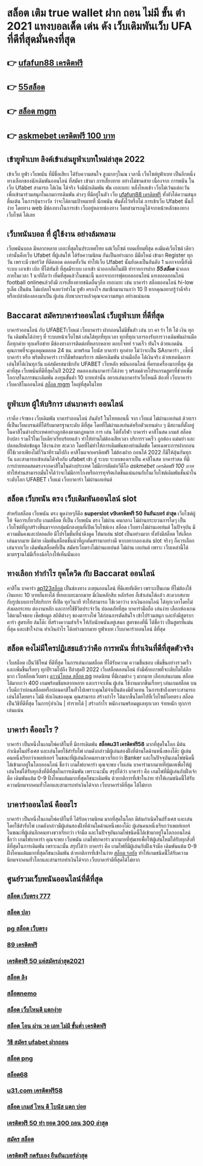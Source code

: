 # สล็อต เติม true wallet ฝาก ถอน ไม่มี ขั้น ต่ํา 2021 แทงบอลเด็ด เด่น ดัง เว็บเดิมพันเว็บ UFA ที่ดีที่สุดมั่นคงที่สุด

## 👉 [ufafun88 เครดิตฟรี](https://www.ufaeat.com/register/)
## 👉 [55สล็อต](https://www.ufaeat.com/ทางเข้ายูฟ่าเบท-ufabet/)
## 👉 [สล็อต mgm](https://www.ufaeat.com/)
## 👉 [askmebet เครดิตฟรี 100 บาท](https://www.ufaeat.com/credit-free-50/)

## เข้ายูฟ่าเบท ลิงค์เข้าเล่นยูฟ่าเบทใหม่ล่าสุด 2022 

เข้าเว็บ ยูฟ่า  เว็บพนัน  ที่มีชื่อเสียง  ได้รับความสนใจ สูงมากๆในณ เวลานี้ เว็บไซต์ยูฟ่าเบท  เป็นอีกหนึ่งทางเลือกของนักเดิมพันออนไลน์  ที่สมัคร เข้ามา การเสี่ยงทาย อย่างไม่ขาดสาย เนื่องจาก การพนัน ในเว็บ Ufabet สามารถ ได้เงิน ได้จริง จึงมีนักเดิมพัน พัน เยอะแยะ หลั่งไหลเข้า เว็บไม่เว้นแต่ละวัน เพื่อเข้ามาร่วมสนุกในเกมการเดิมพัน ต่างๆ ที่มีอยู่ในตัว เว็บ [ufafun88 เครดิตฟรี](https://www.ufaeat.com/ทางเข้ายูฟ่าเบท-ufabet/) ทั้งยังได้ความสนุก ตื่นเต้น ในการลุ้นรางวัล ว่าจะได้ตามเป้าหมายที่ นักพนัน พันตั้งไว้หรือไม่ การเข้าเว็บ Ufabet นั้นก็ ง่าย  โดยทาง web มีช่องทางในการเข้า เว็บอยู่หลายช่องทาง โดยสามารถดูได้จากหน้าหลักของทางเว็บไซต์ ได้เลย


## เว็บพนันบอล ที่ ผู้ใช้งาน อย่างล้มหลาม

 เว็บพนันบอล มีหลากหลาย  เยอะที่สุดในประเทศไทย แต่เว็บไซต์  ยอดเยี่ยมที่สุด คงมีแค่เว็บไซต์ เดียวเท่านั้นคือเว็บ Ufabet ที่ผู้เล่นให้ ได้รับความนิยม  กันเป็นอย่างมาก มีมือใหม่ เข้ามา Register ทุกวัน เพราะมี เซอร์วิส ที่ดีตลอด ตลอดทั้งวัน  ทำให้เว็บ Ufabet นั้นยังคงเป็นอันดับ 1  นอกจากนี้ยังมีระบบ เอาเข้า  เบิก ที่ได้ทันที ที่สุดมีระบบ เอาเข้า  นำออกอัตโนมัติ ทำรายการฝาก   ***55สล็อต*** นำออกภายในเวลา 1 นาทีถือว่า เยี่มที่สุดแล้วในขณะนี้ นอกจากการฟุตบอลออนไลน์ แทงบอลออนไลน์ football onlineแล้วยังมี การเสี่ยงทายชนิดอื่นๆอีก เยอะแยะ  เช่น บาคาร่า    สล็อตออนไลน์   hi-low    รูเล็ต  เป็นต้น ไม่แปลกใจเลยว่าทำไม ยูฟ่า ครองใจ สมาชิกมานานกว่า 10 ปี หากคุณอยากรู้ว่าดีจริงหรือเปล่าต้องลองมาเป็น ผู้เล่น กับพวกเราแล้วคุณจะความสนุก อย่างแน่นอน


##  Baccarat  สมัครบาคาร่าออนไลน์  เว็บยูฟ่าเบท ที่ดีที่สุด

บาคาร่าออนไลน์ กับ UFABETเว็บแม่   เว็บบาคาร่า ฝากถอนไม่มีขั้นต่ํา เล่น บา คา ร่า ให้ ได้ เงิน ทุก วัน  เดิมพันได้ง่ายๆ ที่ ระบบหน้าเว็บไซต์ เล่นได้ทุกที่ทุกเวลา ทุกที่ทุกเวลารองรับการวางเดิมพันผ่านมือถือทุกค่าย ทุกเครือข่าย มีช่องทางการติดต่อที่หลากหลาย ตอบโจทย์ รวดเร็ว ทันใจ ด้วยแอดมินคุณภาพที่จะดูแลคุณตลอด 24 ชม. มาพร้อม โบนัส  บาคาร่า  ทุกค่าย ไม่ว่าจะเป็น SAบาคาร่า , เซ็กซี่บาคาร่า หรือ พริตตี้บาคาร่า เราก็มีพร้อมบริการ สมัครเดิมพัน ผ่านมือถือ ได้เงินจริง ด้วยเทคนิคการเล่นให้ได้เงินทุกวัน แค่สมัครสมาชิกกับ UFABET เว็บหลัก พนันออนไลน์ ที่ครบเครื่องมากที่สุด คุ้มค่าที่สุด เว็บพนันที่ดีที่สุดในปี 2022 ทดลองเล่นบาคาร่าได้ง่าย ๆ พร้อมด้วยโปรแกรมสูตรที่ช่วยเพิ่มโอกาสในการชนะเดิมพัน ลงทุนขั้นต่ำ 10 บาทเท่านั้น อยากเล่นบาคาร่าเว็บไหนดี ต้องที่ เว็บบาคาร่า   เว็บคาสิโนออนไลน์ [สล็อต mgm](https://www.ufaeat.com/credit-free-50/) ใหญ่ที่สุดในไทย


##  ยูฟ่าเบท  ผู้ให้บริการ เล่นบาคาร่า ออนไลน์

เราคือ  เจ้าของ เว็บเดิมพัน บาคาร่าออนไลน์ อันดับ1 ในไทยตอนนี้ จาก เว็บแม่  ไม่ผ่านเอเย่นต์ ด้วยเราที่เป็นเว็บแบรนด์ที่ได้รับมาตรฐานระดับ ดีที่สุด โดยที่ไม่ผ่านเอเย่นต์หรือตัวแทนต่าง ๆ มีสถานที่ตั้งอยู่ในคาสิโนต่างประเทศอย่างถูกต้องตามกฏหมาย การ  เล่น  ได้ทั้งกีฬา บาคาร่า คาสิโนสด เกมส์ สล็อต ยิงปลา  รวมไว้ในเว็บเดียวเรียบร้อยแล้ว ทำให้ท่านไม่ต้องเสียเวลา บริการรวดเร็ว ถูกต้อง แม่นยำ และปลอดภัยต่อข้อมูล ใช้งานง่าย สะดวก โดยที่ไม่ทำให้การเดิมพันของท่านติดขัด โดยเฉพาะการฝากถอนที่ใช้เวลาเพียงไม่กี่วินาทีรวมไปถึง คาสิโนแจกเครดิตฟรี ไม่ต้องฝาก ถอนได้ 2022 ก็มีให้ลุ้นกันทุกวัน และสามารถเข้าเล่นได้จริงกับ  ufabet เข้า สู่ ระบบ  ระบบของเราเป็น คาสิโนสด บาคาร่าสด ที่มีการถ่ายทอดสดตรงจากคาสิโนในต่างประเทศ ไม่มีการตัดต่อวีดีโอ *askmebet เครดิตฟรี 100 บาท* ทำให้ท่านสามารถมั่นใจได้ว่าจะไม่มีการโกงหรือการทุจริตเกิดขึ้นแน่นอนกับในเว็บไซต์เดิมพันชั้นนำในระดับโลก UFABET เว็บแม่ เว็บบาคาร่า ไม่ผ่านเอเย่นต์


## สล็อต  เว็บพนัน ตรง    เว็บเดิมพันออนไลน์  slot 

สำหรับสล็อต   เว็บพนัน ตรง   พูดง่ายๆก็คือ **superslot v9เครดิตฟรี 50 ยืนยันเบอร์ ล่าสุด** เว็บไซต์ผู้ให้ จัดการเกี่ยวกับ เกมสล็อต ที่เป็น  เว็บพนัน ตรง   ไม่ผ่าน คนกลาง  ไม่ผ่านกระบวนการใดๆ เป็นเว็บไซต์ที่ถูกสร้างขึ้นมาจากกลุ่มนักลงทุนที่เปิดเว็บไซต์เอง  สล็อต  เว็บตรงไม่ผ่านเอเย่นต์  ในปัจจุบัน มีความมั่นคงและปลอดภัย มีโปรโมชั่นที่น่าดึงดูด ให้มาเล่น slot เป็นอย่างมาก ทั้งยังมีสล็อต ให้เลือกเล่นมากมาย มีค่าย เดิมพันสล็อตชั้นนำที่ถูกคัดสรรมาอย่างดี หากอยากลองเล่น slot จริงๆ ก็ควรเลือกเล่นจากเว็บ เดิมพันสล็อตที่เป็น  สมัครเว็บตรงไม่ผ่านเอเย่นต์   ไม่ผ่าน เอเย่นต์  เพราะ เว็บเหล่านี้ได้มาตรฐานไม่มีเรื่องฉ้อโกงให้เห็นนั่นเอง


## ทางเลือก ทำกำไร ยุคโควิด กับ  Baccarat ออนไลน์ 

คาสิโน บาคาร่า [ap123สล็อต](https://www.ufaeat.com/) เป็นช่องทาง  ลงทุนออนไลน์ ที่ดีเลยทีเดียว เพราะเป็นเกม ที่ไม่ต้องใช้ เงินเยอะ 10 บาทก็แทงได้ ที่เยอะแยะมากมาย มีเงินหลักสิบ หลักร้อย ก็เข้าเล่นได้เเล้ว สะดวกสบาย กับรูปแบบการให้บริการ ที่เปิด  ทุกวินาที ทำให้สามารถ ใช้เวลาว่าง  หาเงินออนไลน์ ได้ทุกเวลาโดยไม่ส่งผลกระทบ ต่องานหลัก และการใช้ชีวิตประจำวัน  ปลอดภัยที่สุด  บาคาร่ามือถือ เล่นง่าย เลือกห้องเกมได้ตามใจชอบ เช็คข้อมูล สถิติต่างๆ ของตารางไพ่ ได้ก่อนการตัดสินใจ เข้าไปร่วมสนุก และยังมีสูตรบาคาร่า  สูตรเฮีย ล้มโต๊ะ   ที่สร้างความสำเร็จ ให้กับนักพนันอยู่เสมอ สูตรของที่นี่ ได้ชื่อว่า เป็นสูตรที่แม่นที่สุด และเข้าใจง่าน ทำเงินกำไร ได้อย่างมากมาย  ยูฟ่าเบท  เว็บบาคาร่าออนไลน์ ดีที่สุด

## สล็อต  คงไม่มีใครปฏิเสธแล้วว่าคือ การพนัน ที่ทำเงินที่ดีที่สุดตัวจริง

เว็บสล็อต เป็นวิธีใหม่  ที่ดีที่สุด ในการเล่นเกมสล็อต ที่ได้รับความ ความชื่นชอบ เพิ่มขึ้นอย่างรวดเร็ว และเพิ่มขึ้นเรื่อยๆ ทุกปีรวมไปถึง ปีล่าสุดปี 2022 เว็บสล็อตออนไลน์  ยังมีศักยภาพที่จะเติบโตได้อีกมาก เว็บสล็อตเว็บตรง [ดาวน์โหลด สล็อต pg](https://www.ufaeat.com/ufabet-master-login/) ยอดนิยม ที่มีเกมต่าง ๆ มากมาย เลือกเล่นเกมน สล็อต ได้มากกว่า 400 เกมพร้อมธีมหลากหลาย และเราจะเห็น ผู้เล่น ใช้งานมากขึ้นเรื่อยๆ เล่นเกมสล็อต บนเว็บดีกว่าบ่อนสล็อตหรือบ่อนคาสิโนทั่วไปเพราะคุณไม่จำเป็นต้องมีตัวแทน ในการเข้าถึงเพราะสามารถเล่นได้โดยตรง ไม่มี หักเงินของคุณ คุณสามารถ สร้างกำไร ได้มากขึ้นโดยไปที่เว็บไซต์โดยตรง สล็อต เป็นวิธีที่ดีที่สุด ในการ{ทำเงิน | ทำรายได้ | สร้างกำไร พนักงานพร้อมดูแลทุกเวลา จ่ายหนัก ทุกการเล่นแน่น

## บาคาร่า คืออะไร ? 

บาคาร่า เป็นหนึ่งในเกมไพ่คาสิโนที่  มีการเดิมพัน **สล็อตu31 เครดิตฟรี58** มากที่สุดในโลก มีต้นกำเนิดในฝรั่งเศส และเล่นโดยใช้สำรับไพ่ เกมดังกล่าวมีผู้เล่นสองฝั่งที่ด้านใดด้านหนึ่งของโต๊ะ ผู้เล่นคนหนึ่งเรียกว่าเพลย์เยอร์ ในขณะที่ผู้เล่นอีกคนทางขวาเรียกว่า  Banker และในปัจจุบันเกมไพ่ชนิดนี้ได้เข้ามาอยู่ในโลกออนไลน์ ชื่อว่า  เกมไพ่บาคาร่า  คุณจะพบ  เว็บเล่น  บาคาร่ามากมายที่ทุ่มเทเพื่อให้ผู้เล่นใหม่ได้รับทุกสิ่งที่ดีที่สุดในการเดิมพัน เพราะฉะนั้น สรุปได้ว่า บาคาร่า คือ เกมไพ่ที่มีผู้เล่นกับฝั่งเจ้ามือ เดิมพันแต้ม 0-9 ฝั่งไหนแต้มมากที่สุดก็ชนะเดิมพัน ด้วยกติการที่เข้าในง่าย ทำให้เกมชนิดนี้่ได้รับความนิยมจากคนทั่วโลกและสามารถทำเงินได้จาก  เว็บบาคาร่าดีที่สุด  ได้ไม่ยาก

## บาคาร่าออนไลน์ คืออะไร  

บาคาร่า เป็นหนึ่งในเกมไพ่คาสิโนที่ ได้รับความนิยม มากที่สุดในโลก มีต้นกำเนิดในฝรั่งเศส และเล่นโดยใช้สำรับไพ่ เกมดังกล่าวมีผู้เล่นสองฝั่งที่ด้านใดด้านหนึ่งของโต๊ะ ผู้เล่นคนหนึ่งเรียกว่าเพลย์เยอร์ ในขณะที่ผู้เล่นอีกคนทางขวาเรียกว่า เจ้ามือ และในปัจจุบันเกมไพ่ชนิดนี้ได้เข้ามาอยู่ในโลกออนไลน์ ชื่อว่า  เกมไพ่บาคาร่า  คุณจะพบ  เว็บพนัน เกมไพ่บาคาร่า มากมายที่ทุ่มเทเพื่อให้ผู้เล่นใหม่ได้รับทุกสิ่งที่ดีที่สุดในการเดิมพัน เพราะฉะนั้น สรุปได้ว่า บาคาร่า คือ เกมไพ่ที่มีผู้เล่นกับฝั่งเจ้ามือ เดิมพันแต้ม 0-9 ฝั่งไหนแต้มมากที่สุดก็ชนะเดิมพัน ด้วยกติการที่เข้าในง่าย [สล็อต รอยัล](https://www.ufaeat.com/ufabet-master-login/) ทำให้เกมชนิดนี้่ได้รับความนิยมจากคนทั่วโลกและสามารถทำเงินได้จาก  เว็บบาคาร่าดีที่สุดได้ไม่ยาก




## ศูนย์รวมเว็บพนันออนไลน์ที่ดีที่สุด

### [สล็อต เว็บตรง 777](https://atom.io/themes/UFAEAT%20ทางเข้า%20UFABET%20สล็อต%20888%20คา%20สิ%20โน%20ออนไลน์%20008%20สล็อต%20สมัครฟรี%20ฟรีเครดิต%20100%)
### [สล็อต ปลา](https://atom.io/themes/UFAEAT%20ทางเข้า%20UFABET%20superslot444%20เครดิตฟรี%2050%20008%20สล็อต%20สมัครฟรี%20ฟรีเครดิต%20100%)
### [pg สล็อต เว็บตรง](https://atom.io/themes/UFAEAT%20ทางเข้า%20UFABET%20superslot%20666%20เครดิตฟรี%2050%20ยืนยันเบอร์%20008%20สล็อต%20สมัครฟรี%20ฟรีเครดิต%20100%)
### [89 เครดิตฟรี](https://atom.io/themes/UFAEAT%20ทางเข้า%20UFABET%20777%20superslot%20เครดิตฟรี50%20008%20สล็อต%20สมัครฟรี%20ฟรีเครดิต%20100%)
### [เครดิตฟรี 50 แค่สมัครล่าสุด2021](https://atom.io/themes/UFAEAT%20ทางเข้า%20UFABET%20เครดิตฟรี%20ไม่มี%20เงื่อนไข%202022%20ล่าสุด%20008%20สล็อต%20สมัครฟรี%20ฟรีเครดิต%20100%)
### [สล็อต ลิง](https://atom.io/themes/UFAEAT%20ทางเข้า%20UFABET%20สล็อต%20เว็บตรงไม่ผ่านเอเย่นต์%20008%20สล็อต%20สมัครฟรี%20ฟรีเครดิต%20100%)
### [สล็อตnemo](https://atom.io/themes/UFAEAT%20ทางเข้า%20UFABET%20สล็อต666%206%20008%20สล็อต%20สมัครฟรี%20ฟรีเครดิต%20100%)
### [สล็อต เว็บไหนดี แตกง่าย](https://atom.io/themes/UFAEAT%20ทางเข้า%20UFABET%20เกม%20สล็อต%20888%20ออนไลน์%20ได้%20เงิน%20จริง%20008%20สล็อต%20สมัครฟรี%20ฟรีเครดิต%20100%)
### [สล็อต โอน ผ่าน วอ เลท ไม่มี ขั้นต่ำ เครดิตฟรี](https://atom.io/themes/UFAEAT%20ทางเข้า%20UFABET%20สมัคร%20ufabet%20ฝากถอน%20wallet%20ไม่มีขั้นต่ำ%20008%20สล็อต%20สมัครฟรี%20ฟรีเครดิต%20100%)
### [วิธี สมัคร ufabet ฝากถอน](https://atom.io/themes/UFAEAT%20ทางเข้า%20UFABET%20สล็อตx%20008%20สล็อต%20สมัครฟรี%20ฟรีเครดิต%20100%)
### [สล็อต png](https://atom.io/themes/UFAEAT%20ทางเข้า%20UFABET%20เครดิตฟรี%20ไม่มี%20เงื่อนไข%20กดรับเอง%20008%20สล็อต%20สมัครฟรี%20ฟรีเครดิต%20100%)
### [สล็อต68](https://atom.io/themes/UFAEAT%20ทางเข้า%20UFABET%20joker%20สล็อต%20ฝาก20รับ100%20008%20สล็อต%20สมัครฟรี%20ฟรีเครดิต%20100%)
### [u31.com เครดิตฟรี58](https://atom.io/themes/UFAEAT%20ทางเข้า%20UFABET%20dumbo%20สล็อต%20008%20สล็อต%20สมัครฟรี%20ฟรีเครดิต%20100%)
### [สล็อต เกมส์ ไหน ดี โบนัส แตก บ่อย](https://atom.io/themes/UFAEAT%20ทางเข้า%20UFABET%201688สล็อต%20008%20สล็อต%20สมัครฟรี%20ฟรีเครดิต%20100%)
### [เครดิตฟรี 50 ทํา ยอด 300 ถอน 300 ล่าสุด](https://atom.io/themes/UFAEAT%20ทางเข้า%20UFABET%20เครดิตฟรี500%20008%20สล็อต%20สมัครฟรี%20ฟรีเครดิต%20100%)
### [สมัคร สล็อต](https://atom.io/themes/UFAEAT%20ทางเข้า%20UFABET%20สล็อต%20pg%20เว็บตรงไม่ผ่านเอเย่นต์%20ไม่มี%20ขั้น%20ต่ํา%20008%20สล็อต%20สมัครฟรี%20ฟรีเครดิต%20100%)
### [เครดิตฟรี กดรับเอง ยืนยันเบอร์ล่าสุด](https://atom.io/themes/UFAEAT%20ทางเข้า%20UFABET%20รวม%20เว็บ%20สล็อต%20777%20008%20สล็อต%20สมัครฟรี%20ฟรีเครดิต%20100%)